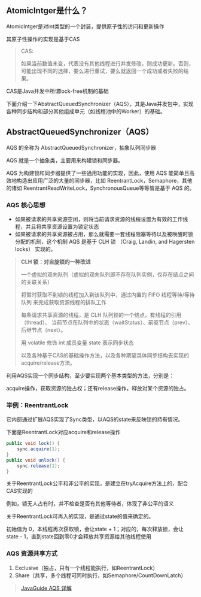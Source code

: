 ## AtomicIntger是什么？
AtomicIntger是对int类型的一个封装，提供原子性的访问和更新操作

其原子性操作的实现是基于CAS

> CAS:
>
> 如果当前数值未变，代表没有其他线程进行并发修改，则成功更新。否则，可能出现不同的选择，要么进行重试，要么就返回一个成功或者失败的结果。

CAS是Java并发中所谓lock-free机制的基础

下面介绍一下AbstractQueuedSynchronizer（AQS），其是Java并发包中，实现各种同步结构和部分其他组成单元（如线程池中的Worker）的基础。

## AbstractQueuedSynchronizer（AQS）
AQS 的全称为 AbstractQueuedSynchronizer，抽象队列同步器

AQS 就是一个抽象类，主要用来构建锁和同步器。

AQS 为构建锁和同步器提供了一些通用功能的实现，因此，使用 AQS 能简单且高效地构造出应用广泛的大量的同步器，比如 ReentrantLock，Semaphore，其他的诸如 ReentrantReadWriteLock，SynchronousQueue等等皆是基于 AQS 的。

### AQS 核心思想
- 如果被请求的共享资源空闲，则将当前请求资源的线程设置为有效的工作线程，并且将共享资源设置为锁定状态
- 如果被请求的共享资源被占用，那么就需要一套线程阻塞等待以及被唤醒时锁分配的机制，这个机制 AQS 是基于 CLH 锁 （Craig, Landin, and Hagersten locks） 实现的。

> **CLH 锁：对自旋锁的一种改进**
>
> 一个虚拟的双向队列（虚拟的双向队列即不存在队列实例，仅存在结点之间的关联关系）
>
> 将暂时获取不到锁的线程加入到该队列中，通过内置的 FIFO 线程等待/等待队列 来完成获取资源线程的排队工作
>
> 每条请求共享资源的线程，是 CLH 队列锁的一个结点，有线程的引用（thread）、 当前节点在队列中的状态（waitStatus）、前驱节点（prev）、后继节点（next）。
>
> 用 volatile 修饰 int 成员变量 state 表示同步状态
>
> 以及各种基于CAS的基础操作方法，以及各种期望具体同步结构去实现的acquire/release方法。

利用AQS实现一个同步结构，至少要实现两个基本类型的方法，分别是：

acquire操作，获取资源的独占权；还有release操作，释放对某个资源的独占。

### 举例：ReentrantLock
它内部通过扩展AQS实现了Sync类型，以AQS的state来反映锁的持有情况。

下面是ReentrantLock对应acquire和release操作
```java
public void lock() {
    sync.acquire(1);
}
public void unlock() {
    sync.release(1);
}
```
关于ReentrantLock公平和非公平的实现，是建立在tryAcquire方法上的，配合CAS实现的

例如，锁无人占有时，并不检查是否有其他等待者，体现了非公平的语义

关于ReentrantLock可再入的实现，是通过state的值来确定的。

初始值为 0，本线程再次获取锁，会让state + 1；对应的，每次释放锁，会让state - 1，直到state回到零0才会释放共享资源给其他线程使用
### AQS 资源共享方式
1. Exclusive（独占，只有一个线程能执行，如ReentrantLock）
2. Share（共享，多个线程可同时执行，如Semaphore/CountDownLatch）

> [JavaGuide AQS 详解](https://javaguide.cn/java/concurrent/aqs.html)